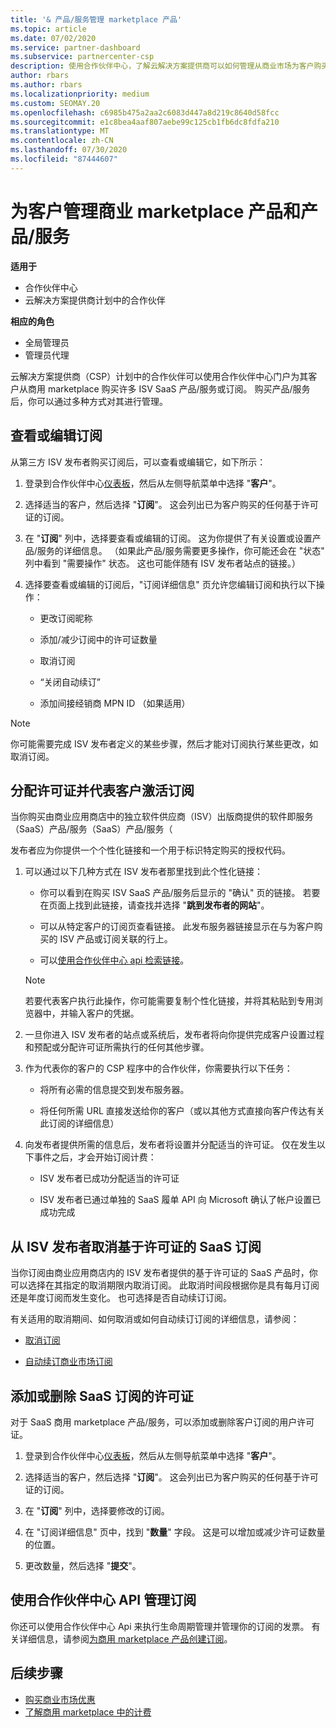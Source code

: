 ```yaml
---
title: '& 产品/服务管理 marketplace 产品'
ms.topic: article
ms.date: 07/02/2020
ms.service: partner-dashboard
ms.subservice: partnercenter-csp
description: 使用合作伙伴中心，了解云解决方案提供商可以如何管理从商业市场为客户购买的第三方 ISV 产品/服务。
author: rbars
ms.author: rbars
ms.localizationpriority: medium
ms.custom: SEOMAY.20
ms.openlocfilehash: c6985b475a2aa2c6083d447a8d219c8640d58fcc
ms.sourcegitcommit: e1c8bea4aaf807aebe99c125cb1fb6dc8fdfa210
ms.translationtype: MT
ms.contentlocale: zh-CN
ms.lasthandoff: 07/30/2020
ms.locfileid: "87444607"
---
```

# <a name="manage-commercial-marketplace-products-and-offers-for-your-customers"></a>为客户管理商业 marketplace 产品和产品/服务

**适用于**

- 合作伙伴中心
- 云解决方案提供商计划中的合作伙伴

**相应的角色**

- 全局管理员
- 管理员代理

云解决方案提供商（CSP）计划中的合作伙伴可以使用合作伙伴中心门户为其客户从商用 marketplace 购买许多 ISV SaaS 产品/服务或订阅。 购买产品/服务后，你可以通过多种方式对其进行管理。

## <a name="view-or-edit-a-subscription"></a>查看或编辑订阅

从第三方 ISV 发布者购买订阅后，可以查看或编辑它，如下所示：

1. 登录到合作伙伴中心[仪表板](https://partner.microsoft.com/dashboard)，然后从左侧导航菜单中选择 "**客户**"。

2. 选择适当的客户，然后选择 "**订阅**"。 这会列出已为客户购买的任何基于许可证的订阅。

3. 在 "**订阅**" 列中，选择要查看或编辑的订阅。 这为你提供了有关设置或设置产品/服务的详细信息。 （如果此产品/服务需要更多操作，你可能还会在 "状态" 列中看到 "需要操作" 状态。 这也可能伴随有 ISV 发布者站点的链接。）

4. 选择要查看或编辑的订阅后，"订阅详细信息" 页允许您编辑订阅和执行以下操作：

    - 更改订阅昵称

    - 添加/减少订阅中的许可证数量

    - 取消订阅

    - “关闭自动续订”

    - 添加间接经销商 MPN ID （如果适用）

> [!NOTE]
> 你可能需要完成 ISV 发布者定义的某些步骤，然后才能对订阅执行某些更改，如取消订阅。

## <a name="assign-licenses-and-activate-a-subscription-on-behalf-of-a-customer"></a>分配许可证并代表客户激活订阅

当你购买由商业应用商店中的独立软件供应商（ISV）出版商提供的软件即服务（SaaS）产品/服务（SaaS）产品/服务（

发布者应为你提供一个个性化链接和一个用于标识特定购买的授权代码。

1. 可以通过以下几种方式在 ISV 发布者那里找到此个性化链接：

   - 你可以看到在购买 ISV SaaS 产品/服务后显示的 "确认" 页的链接。 若要在页面上找到此链接，请查找并选择 "**跳到发布者的网站**"。

   - 可以从特定客户的订阅页查看链接。 此发布服务器链接显示在与为客户购买的 ISV 产品或订阅关联的行上。

   - 可以[使用合作伙伴中心 api 检索链接](https://docs.microsoft.com/partner-center/develop/get-activation-link-by-order-line-item)。

   > [!NOTE]
   > 若要代表客户执行此操作，你可能需要复制个性化链接，并将其粘贴到专用浏览器中，并输入客户的凭据。

2. 一旦你进入 ISV 发布者的站点或系统后，发布者将向你提供完成客户设置过程和预配或分配许可证所需执行的任何其他步骤。

3. 作为代表你的客户的 CSP 程序中的合作伙伴，你需要执行以下任务：

    - 将所有必需的信息提交到发布服务器。

    - 将任何所需 URL 直接发送给你的客户（或以其他方式直接向客户传达有关此订阅的详细信息）

4. 向发布者提供所需的信息后，发布者将设置并分配适当的许可证。 仅在发生以下事件之后，才会开始订阅计费：

    - ISV 发布者已成功分配适当的许可证

    - ISV 发布者已通过单独的 SaaS 履单 API 向 Microsoft 确认了帐户设置已成功完成

## <a name="cancel-a-license-based-saas-subscription-from-an-isv-publisher"></a>从 ISV 发布者取消基于许可证的 SaaS 订阅

当你订阅由商业应用商店内的 ISV 发布者提供的基于许可证的 SaaS 产品时，你可以选择在其指定的取消期限内取消订阅。 此取消时间段根据你是具有每月订阅还是年度订阅而发生变化。 也可选择是否自动续订订阅。

有关适用的取消期间、如何取消或如何自动续订订阅的详细信息，请参阅：

- [取消订阅](create-a-new-subscription.md#cancel-a-subscription)

- [自动续订商业市场订阅](create-a-new-subscription.md#choose-whether-to-automatically-renew-a-commercial-marketplace-subscription)

## <a name="add-or-remove-licenses-for-a-saas-subscription"></a>添加或删除 SaaS 订阅的许可证

对于 SaaS 商用 marketplace 产品/服务，可以添加或删除客户订阅的用户许可证。

1. 登录到合作伙伴中心[仪表板](https://partner.microsoft.com/dashboard)，然后从左侧导航菜单中选择 "**客户**"。

2. 选择适当的客户，然后选择 "**订阅**"。 这会列出已为客户购买的任何基于许可证的订阅。

3. 在 "**订阅**" 列中，选择要修改的订阅。

4. 在 "订阅详细信息" 页中，找到 "**数量**" 字段。 这是可以增加或减少许可证数量的位置。

5. 更改数量，然后选择 "**提交**"。

## <a name="manage-subscriptions-using-partner-center-apis"></a>使用合作伙伴中心 API 管理订阅

你还可以使用合作伙伴中心 Api 来执行生命周期管理并管理你的订阅的发票。 有关详细信息，请参阅[为商用 marketplace 产品创建订阅](https://docs.microsoft.com/partner-center/develop/create-subscription-azure-marketplace-products)。

## <a name="next-steps"></a>后续步骤

- [购买商业市场优惠](csp-commercial-marketplace-purchase.md)
- [了解商用 marketplace 中的计费](csp-commercial-marketplace-billing.md)
